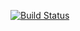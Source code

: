 [![Build Status](https://app.travis-ci.com/kwenda77/Settings-bill-expressJs.svg?branch=master)](https://app.travis-ci.com/kwenda77/Settings-bill-expressJs)

